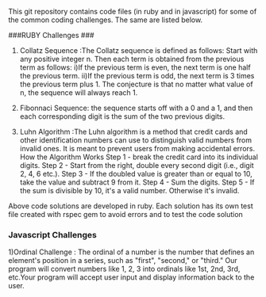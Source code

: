 This git repository contains code files (in ruby and in javascript) for some of the common coding challenges.  The same are listed below.

###RUBY Challenges ###

1) Collatz Sequence :The Collatz sequence is defined as follows: 
   Start with any positive integer n. Then each term is obtained from the previous term as follows: 
        i)If the previous term is even, the next term is one half the previous term. 
        ii)If the previous term is odd, the next term is 3 times the previous term plus 1. 
   The conjecture is that no matter what value of n, the sequence will always reach 1.

2) Fibonnaci Sequence: the sequence starts off with a 0 and a 1, and then each corresponding digit is the sum of the two previous digits.

3) Luhn Algorithm :The Luhn algorithm is a method that credit cards and other identification numbers can use to distinguish valid numbers 
   from invalid ones. It is meant to prevent users from making accidental errors.
   How the Algorithm Works
      Step 1 - break the credit card into its individual digits.
      Step 2 - Start from the right, double every second digit (i.e., digit 2, 4, 6 etc.).
      Step 3 - If the doubled value is greater than or equal to 10, take the value and subtract 9 from it.
      Step 4 - Sum the digits.
      Step 5 - If the sum is divisible by 10, it's a valid number. Otherwise it's invalid.
 
 Above code solutions are developed in ruby. Each solution has its own test file created with rspec gem to avoid errors and to test the code solution
 
 ### Javascript Challenges ###
 
 1)Ordinal Challenge :  The ordinal of a number is the number that defines an element's position in a series, such as "first", "second," or "third." Our program will 
   convert numbers like 1, 2, 3 into ordinals like 1st, 2nd, 3rd, etc.Your program will accept user input and display information back to the user.
